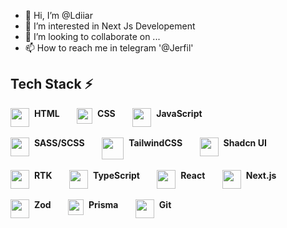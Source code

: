 - 👋 Hi, I’m @Ldiiar
- 👀 I’m interested in Next Js Developement
- 💞️ I’m looking to collaborate on ...
- 📫 How to reach me in telegram '@Jerfil'


## Tech Stack ⚡️
<span>
	<img align="top" src="https://upload.wikimedia.org/wikipedia/commons/thumb/3/38/HTML5_Badge.svg/2048px-HTML5_Badge.svg.png" width="30" />&nbsp;
	<b>HTML</b>
</span>
&nbsp;&nbsp;&nbsp;&nbsp;&nbsp;
<span>
	<img align="top" src="https://cdn.worldvectorlogo.com/logos/css-3.svg" width="25" />&nbsp;
	<b>CSS</b>
</span>
&nbsp;&nbsp;&nbsp;&nbsp;&nbsp;
<span>
	<img align="top" src="https://upload.wikimedia.org/wikipedia/commons/6/6a/JavaScript-logo.png" width="30" />&nbsp;
	<b>JavaScript</b>
</span>
<br/>
<br/>
<span>
	<img align="top" src="https://sass-lang.com/assets/img/styleguide/seal-color.png" width="30" />&nbsp;
	<b>SASS/SCSS</b>
</span>
&nbsp;&nbsp;&nbsp;&nbsp;&nbsp;
<span>
	<img align="top" src="https://cdn.hashnode.com/res/hashnode/image/upload/v1632979765809/HTEigfQR-.png?auto=compress,format&format=webp" width="35"/>&nbsp;
	<b>TailwindCSS</b>
</span>
&nbsp;&nbsp;&nbsp;&nbsp;&nbsp;
<span>
	<img align="top" src="https://avatars.githubusercontent.com/u/139895814?s=280&v=4" width="30" />&nbsp;
	<b>Shadcn UI</b>
</span>
<br/>
<br/>
<span>
	<img align="top" src="https://raw.githubusercontent.com/reduxjs/redux/master/logo/logo.png" width="30" />&nbsp;
	<b>RTK</b>
</span>
&nbsp;&nbsp;&nbsp;&nbsp;&nbsp;
<span>
	<img align="top" src="https://upload.wikimedia.org/wikipedia/commons/thumb/4/4c/Typescript_logo_2020.svg/1200px-Typescript_logo_2020.svg.png" width="30"/>&nbsp;
	<b>TypeScript</b>
</span>
&nbsp;&nbsp;&nbsp;&nbsp;&nbsp;
<span>
	<img align="top" src="https://cdn4.iconfinder.com/data/icons/logos-3/600/React.js_logo-512.png" width="30" />&nbsp;
	<b>React</b>
</span>
&nbsp;&nbsp;&nbsp;&nbsp;&nbsp;
<span>
	<img align="top" src="https://www.drupal.org/files/project-images/nextjs-icon-dark-background.png" width="30" />&nbsp;
	<b>Next.js</b>
</span>
<br/>
<br/>
<span>
	<img align="top" src="https://seeklogo.com/images/Z/zod-logo-B57E684330-seeklogo.com.png" width="30" />&nbsp;
	<b>Zod</b>
</span>
&nbsp;&nbsp;&nbsp;&nbsp;&nbsp;
<span>
	<img align="top" src="https://static-00.iconduck.com/assets.00/prisma-icon-423x512-isxs6996.png" width="25" />&nbsp;
	<b>Prisma</b>
</span>
&nbsp;&nbsp;&nbsp;&nbsp;&nbsp;
<span>
	<img align="top" src="https://upload.wikimedia.org/wikipedia/commons/thumb/3/3f/Git_icon.svg/2048px-Git_icon.svg.png" width="30" />&nbsp;
	<b>Git</b>
</span>
